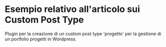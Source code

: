 # Esempio relativo all'articolo sui Custom Post Type

Plugin per la creazione di un custom post type 'progetto' per la gestione 
di un portfolio progetti in Wordpress.
